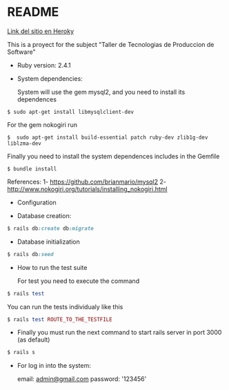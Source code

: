 # README

[Link del sitio en Heroky](https://tpi-ruby.herokuapp.com/users/sign_in)

This is a proyect for the subject "Taller de Tecnologias de Produccion de Software"

* Ruby version: 2.4.1

* System dependencies:

   System will use the gem mysql2, and you need to install its dependences

```console
$ sudo apt-get install libmysqlclient-dev
```
	
   For the gem nokogiri run

```console
$  sudo apt-get install build-essential patch ruby-dev zlib1g-dev liblzma-dev
```
	
   Finally you need to install the system dependences includes in the Gemfile

```console
$ bundle install
```


  References: 
  1- https://github.com/brianmario/mysql2
  2- http://www.nokogiri.org/tutorials/installing_nokogiri.html

* Configuration

* Database creation: 
```ruby
$ rails db:create db:migrate
```

* Database initialization
```ruby
$ rails db:seed
```

* How to run the test suite

   For test you need to execute the command

```ruby
$ rails test
```
	
   You can run the tests individualy like this

```ruby
$ rails test ROUTE_TO_THE_TESTFILE
```

* Finally you must run the next command to start rails server in port 3000 (as default) 

```ruby
$ rails s
```


* For log in into the system:

  email: admin@gmail.com
  password: '123456'
